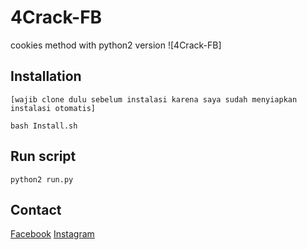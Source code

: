 # 4Crack-FB

cookies method with python2 version
![4Crack-FB]

## Installation
```
[wajib clone dulu sebelum instalasi karena saya sudah menyiapkan instalasi otomatis]

bash Install.sh

```

## Run script
```
python2 run.py
```

## Contact
[Facebook](https://www.facebook.com/fathur.246)
[Instagram](https://www.instagram.com/fathur.246)
